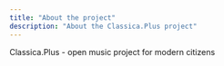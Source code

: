 ```yaml
---
title: "About the project"
description: "About the Classica.Plus project"
---
```

Classica.Plus - open music project for modern citizens
